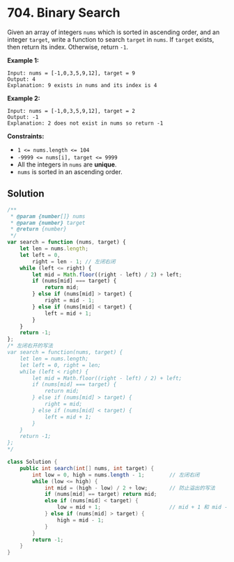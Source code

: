 # 704. Binary Search

Given an array of integers `nums` which is sorted in ascending order, and an integer `target`, write a function to search `target` in `nums`. If `target` exists, then return its index. Otherwise, return `-1`.

**Example 1:**

```text
Input: nums = [-1,0,3,5,9,12], target = 9
Output: 4
Explanation: 9 exists in nums and its index is 4
```

**Example 2:**

```text
Input: nums = [-1,0,3,5,9,12], target = 2
Output: -1
Explanation: 2 does not exist in nums so return -1
```

**Constraints:**

-   `1 <= nums.length <= 104`
-   `-9999 <= nums[i], target <= 9999`
-   All the integers in `nums` are **unique**.
-   `nums` is sorted in an ascending order.

## Solution

```js
/**
 * @param {number[]} nums
 * @param {number} target
 * @return {number}
 */
var search = function (nums, target) {
    let len = nums.length;
    let left = 0,
        right = len - 1; // 左闭右闭
    while (left <= right) {
        let mid = Math.floor((right - left) / 2) + left;
        if (nums[mid] === target) {
            return mid;
        } else if (nums[mid] > target) {
            right = mid - 1;
        } else if (nums[mid] < target) {
            left = mid + 1;
        }
    }
    return -1;
};
/* 左闭右开的写法 
var search = function(nums, target) {
    let len = nums.length;
    let left = 0, right = len;
    while (left < right) {
        let mid = Math.floor((right - left) / 2) + left;
        if (nums[mid] === target) {
            return mid;
        } else if (nums[mid] > target) {
            right = mid;
        } else if (nums[mid] < target) {
            left = mid + 1;
        }
    }
    return -1;
};
*/
```

```java
class Solution {
    public int search(int[] nums, int target) {
        int low = 0, high = nums.length - 1;		// 左闭右闭
        while (low <= high) {
            int mid = (high - low) / 2 + low;		// 防止溢出的写法
            if (nums[mid] == target) return mid;
            else if (nums[mid] < target) {
                low = mid + 1;						// mid + 1 和 mid - 1：mid已经搜索过
            } else if (nums[mid] > target) {
                high = mid - 1;
            }
        }
        return -1;
    }
}
```
